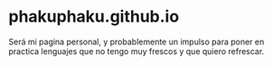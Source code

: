 # phakuphaku.github.io
Será mi pagina personal, y probablemente un impulso para poner en practica lenguajes que no tengo muy frescos y que quiero refrescar.

